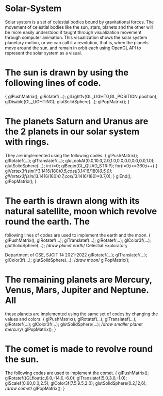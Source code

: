 # Solar-System
Solar system is a set of celestial bodies bound by gravitational forces. The movement of celestial bodies  like the sun, stars, planets and the other will be more easily understood if taught through visualization movement  through computer animation. This visualization shows the solar system planetary motion, or we can call it a  revolution, that is, when the planets move around the sun, and remain in orbit each using OpenGL API to represent  the solar system as a visual.
# The sun is drawn by using the following lines of code. 
{ 
glPushMatrix(); 
glRotatef(…); 
glLightfv(GL_LIGHT0,GL_POSITION,position); 
glDisable(GL_LIGHTING); 
glutSolidSphere(…); 
glPopMatrix(); 
}

# The planets Saturn and Uranus are the 2 planets in our solar system with rings. 
They are implemented using the following codes. 
{ 
glPushMatrix(); 
glRotatef(…); 
glTranslatef(…); 
gluLookAt(0.0,10.0,2.0,1.0,0.0,0.0,0.0,0.0,1.0); 
glutSolidSphere(…); 
int i=0; 
glBegin(GL_QUAD_STRIP); 
for(i=0;i<=360;i++) 
{ 
glVertex3f(sin(i*3.1416/180)*0.5,cos(i*3.1416/180)*0.5,0); 
glVertex3f(sin(i*3.1416/180)*0.7,cos(i*3.1416/180)*0.7,0); 
} glEnd(); 
glPopMatrix(); 
}

# The earth is drawn along with its natural satellite, moon which revolve round the earth. The 
following lines of codes are used to implement the earth and the moon. 
{ 
glPushMatrix(); 
glRotatef(…); 
glTranslatef(…); 
glRotatef(…); 
glColor3f(…); 
glutSolidSphere(…); /*draw planet earth*/ 
Celestial Exploratory
 
Department of CSE, SJCIT 14 2021-2022 
glRotatef(…); 
glTranslatef(…); 
glColor3f(…); 
glutSolidSphere(…); /*draw moon*/ 
glPopMatrix();

#  The remaining planets are Mercury, Venus, Mars, Jupiter and Neptune. All 
these planets are implemented using the same set of codes by changing the values and colors. 
{ 
glPushMatrix(); 
glRotatef(…); 
glTranslatef(…); 
glRotatef(…); 
glColor3f(…); 
glutSolidSphere(…); /*draw smaller planet mercury*/ 
glPopMatrix(); 
}

# The comet is made to revolve round the sun. 
The following codes are used to implement the comet. 
{ 
glPushMatrix(); 
glRotatef((GLfloat)c,6.0,-14.0,-6.0); 
glTranslatef(5.0,3.0,-1.0); 
glScalef(0.60,0.0,2.5); 
glColor3f(7.5,9.5,2.0); 
glutSolidSphere(0.2,12,6); /*draw comet*/ 
glPopMatrix(); 
}

#
